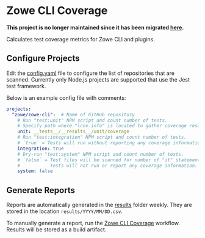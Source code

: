 # Zowe CLI Coverage

**This project is no longer maintained since it has been migrated [here](https://github.com/zowe/zowe-cli-standalone-package/actions/workflows/zowe-cli-coverage.yaml).**

Calculates test coverage metrics for Zowe CLI and plugins.

## Configure Projects

Edit the [config.yaml](./config.yaml) file to configure the list of repositories that are scanned. Currently only Node.js projects are supported that use the Jest test framework.

Below is an example config file with comments:
```yaml
projects:
  "zowe/zowe-cli":  # Name of GitHub repository
    # Run "test:unit" NPM script and count number of tests.
    # Specify path where "lcov.info" is located to gather coverage results.
    unit: __tests__/__results__/unit/coverage
    # Run "test:integration" NPM script and count number of tests.
    # `true` = Tests will run without reporting any coverage information.
    integration: true
    # Dry-run "test:system" NPM script and count number of tests.
    # `false` = Test files will be scanned for number of "it" statements.
    #           Tests will not run or report any coverage information.
    system: false
```

## Generate Reports

Reports are automatically generated in the [results](./results) folder weekly. They are stored in the location `results/YYYY/MM/DD.csv`.

To manually generate a report, run the [Zowe CLI Coverage](https://github.com/t1m0thyj/zowe-cli-coverage/actions/workflows/coverage.yaml) workflow. Results will be stored as a build artifact.
